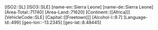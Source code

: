 ﻿---
location: [8.48445,-13.2345]
type: Country
tags:
- geo/Country

SpocWebEntityId: 27019
isDeleted: false
confidential: public

---
[ISO2::SL]
[ISO3::SLE]
[name-en::Sierra Leone]
[name-de::Sierra Leone]
[Area-Total::71740]
[Area-Land::71620]
[Continent::[[Africa]]]
[VehicleCode::SLE]
[Capital::[[Freetown]]]
[Alcohol-l::9.7]
[Language-Id::499]
[geo-lon::-13.2345]
[geo-lat::8.48445]

